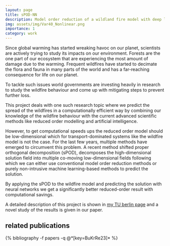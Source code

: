 ```yaml
---
layout: page
title: sPOD-NN
description: Model order reduction of a wildland fire model with deep learning methods
img: assets/img/Var40_Nonlinear.png
importance: 1
category: work
---
```


[//]: # (Every project has a beautiful feature showcase page.)

[//]: # (It's easy to include images in a flexible 3-column grid format.)

[//]: # (Make your photos 1/3, 2/3, or full width.)

[//]: # ()
[//]: # (To give your project a background in the portfolio page, just add the img tag to the front matter like so:)

[//]: # ()
[//]: # (    ---)

[//]: # (    layout: page)

[//]: # (    title: project)

[//]: # (    description: a project with a background image)

[//]: # (    img: /assets/img/12.jpg)

[//]: # (    ---)


Since global warming has started wreaking havoc on our planet, scientists are actively trying to study its impacts on our environment.
Forests are the one part of our ecosystem that are experiencing the most amount of damage due to the warming.
Frequent wildfires have started to decimate the flora and fauna in many parts of the world and has a far-reaching consequence for life on our planet.

To tackle such issues world governments are investing heavily in research to study the wildfire behaviour and come up with 
mitigating steps to prevent further loss.

This project deals with one such research topic where we predict the spread of the wildfires in a computationally efficient way by combining our knowledge of the 
wildfire behaviour with the current advanced scientific methods like reduced order modelling and artificial intelligence.

However, to get computational speeds ups the reduced order model should be low-dimensional which for transport-dominated systems like the wildfire model is not the case. 
For the last few years, multiple methods have emerged to circumvent this problem. 
A recent method shifted proper orthogonal decomposition (sPOD), decomposes the high-dimensional solution field into multiple 
co-moving low-dimensional fields following which we can either use conventional model order reduction methods or purely 
non-intrusive machine learning-based methods to predict the solution.

By applying the sPOD to the wildfire model and predicting the solution with neural networks we get a significantly better reduced-order result with computational savings.

A detailed description of this project is shown in <a href="https://www.tu.berlin/en/fgmso/research/projects/model-reduction-for-multiple-transported-fronts-with-topological-changes">my TU berlin page</a> 
and a novel study of the results is given in our paper.
## related publications
<div class="publications">
  {% bibliography -f papers -q @*[key=BuKrRe23]* %}
</div>

[//]: # (<div class="row">)

[//]: # (    <div class="col-sm mt-3 mt-md-0">)

[//]: # (        {% include figure.html path="assets/img/1.jpg" title="example image" class="img-fluid rounded z-depth-1" %})

[//]: # (    </div>)

[//]: # (    <div class="col-sm mt-3 mt-md-0">)

[//]: # (        {% include figure.html path="assets/img/3.jpg" title="example image" class="img-fluid rounded z-depth-1" %})

[//]: # (    </div>)

[//]: # (    <div class="col-sm mt-3 mt-md-0">)

[//]: # (        {% include figure.html path="assets/img/5.jpg" title="example image" class="img-fluid rounded z-depth-1" %})

[//]: # (    </div>)

[//]: # (</div>)

[//]: # (<div class="caption">)

[//]: # (    Caption photos easily. On the left, a road goes through a tunnel. Middle, leaves artistically fall in a hipster photoshoot. Right, in another hipster photoshoot, a lumberjack grasps a handful of pine needles.)
[//]: # (</div>)

[//]: # (<div class="row">)

[//]: # (    <div class="col-sm mt-3 mt-md-0">)

[//]: # (        {% include figure.html path="assets/img/Tnonlinear-mixed.png" title="example image" class="img-fluid rounded z-depth-1" %})

[//]: # (    </div>)

[//]: # (</div>)

[//]: # (<div class="caption">)

[//]: # (    The top two plots show the temperature profiles at two different time-instances. The bottom two plots show the cross-sectional views of the profile at those time-instances with the prediction results for sPOD-NN, POD-NN, and sPOD-I procedures.)

[//]: # (</div>)

[//]: # ()
[//]: # ()
[//]: # (More detailed analysis and the results can be found in our publication \cite{BuKrRe23})

[//]: # (You can also put regular text between your rows of images.)

[//]: # (Say you wanted to write a little bit about your project before you posted the rest of the images.)

[//]: # (You describe how you toiled, sweated, *bled* for your project, and then... you reveal its glory in the next row of images.)

[//]: # ()
[//]: # ()
[//]: # (<div class="row justify-content-sm-center">)

[//]: # (    <div class="col-sm-8 mt-3 mt-md-0">)

[//]: # (        {% include figure.html path="assets/img/6.jpg" title="example image" class="img-fluid rounded z-depth-1" %})

[//]: # (    </div>)

[//]: # (    <div class="col-sm-4 mt-3 mt-md-0">)

[//]: # (        {% include figure.html path="assets/img/11.jpg" title="example image" class="img-fluid rounded z-depth-1" %})

[//]: # (    </div>)

[//]: # (</div>)

[//]: # (<div class="caption">)

[//]: # (    You can also have artistically styled 2/3 + 1/3 images, like these.)

[//]: # (</div>)

[//]: # ()
[//]: # ()
[//]: # (The code is simple.)

[//]: # (Just wrap your images with `<div class="col-sm">` and place them inside `<div class="row">` &#40;read more about the <a href="https://getbootstrap.com/docs/4.4/layout/grid/">Bootstrap Grid</a> system&#41;.)

[//]: # (To make images responsive, add `img-fluid` class to each; for rounded corners and shadows use `rounded` and `z-depth-1` classes.)

[//]: # (Here's the code for the last row of images above:)

[//]: # ()
[//]: # ({% raw %})

[//]: # (```html)

[//]: # (<div class="row justify-content-sm-center">)

[//]: # (    <div class="col-sm-8 mt-3 mt-md-0">)

[//]: # (        {% include figure.html path="assets/img/6.jpg" title="example image" class="img-fluid rounded z-depth-1" %})

[//]: # (    </div>)

[//]: # (    <div class="col-sm-4 mt-3 mt-md-0">)

[//]: # (        {% include figure.html path="assets/img/11.jpg" title="example image" class="img-fluid rounded z-depth-1" %})

[//]: # (    </div>)

[//]: # (</div>)

[//]: # (```)
[//]: # ({% endraw %})
